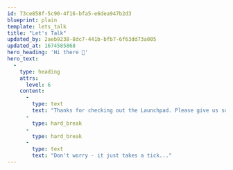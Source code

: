```yaml
---
id: 73ce858f-5c90-4f16-bfa5-e6dea947b2d3
blueprint: plain
template: lets_talk
title: "Let's Talk"
updated_by: 2aeb9238-8dc7-441b-bfb7-6f63dd73a005
updated_at: 1674585868
hero_heading: 'Hi there 👋'
hero_text:
  -
    type: heading
    attrs:
      level: 6
    content:
      -
        type: text
        text: "Thanks for checking out the Launchpad. Please give us some brief details about your project and we'll take care of the rest."
      -
        type: hard_break
      -
        type: hard_break
      -
        type: text
        text: "Don't worry - it just takes a tick..."
---
```

